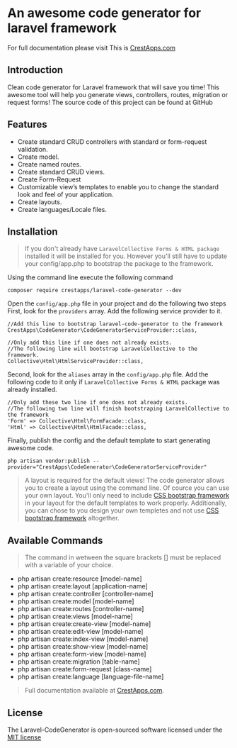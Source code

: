 # An awesome code generator for laravel framework

For full documentation please visit This is <a href="https://crestapps.com/laravel-code-generator/docs/1.0" target="_blank" title="Laravel Code Generator Documentation">CrestApps.com</a>


## Introduction

Clean code generator for Laravel framework that will save you time! This awesome tool will help you generate views, controllers, routes, migration or request forms! The source code of this project can be found at GitHub

## Features

* Create standard CRUD controllers with standard or form-request validation.
* Create model.
* Create named routes.
* Create standard CRUD views.
* Create Form-Request
* Customizable view’s templates to enable you to change the standard look and feel of your application.
* Create layouts.
* Create languages/Locale files.



## Installation

> If you don't already have `LaravelCollective Forms & HTML package` installed it will be installed for you. However you'll still have to update your config/app.php to bootstrap the package to the framework.


Using the command line execute the following command 
```
composer require crestapps/laravel-code-generator --dev
```
 
Open the `config/app.php` file in your project and do the following two steps
First, look for the `providers` array. Add the following service provider to it.

```
//Add this line to bootstrap laravel-code-generator to the framework
CrestApps\CodeGenerator\CodeGeneratorServiceProvider::class,

//Only add this line if one does not already exists.
//The following line will bootstrap LaravelCollective to the framework.
Collective\Html\HtmlServiceProvider::class,
```

Second, look for the `aliases` array in the `config/app.php` file. Add the following code to it only if `LaravelCollective Forms & HTML` package was already installed.
```
//Only add these two line if one does not already exists.
//The following two line will finish bootstraping LaravelCollective to the framework
'Form' => Collective\Html\FormFacade::class,
'Html' => Collective\Html\HtmlFacade::class,
```


Finally, publish the config and the default template to start generating awesome code.

```
php artisan vendor:publish --provider="CrestApps\CodeGenerator\CodeGeneratorServiceProvider"
```

> A layout is required for the default views! The code generator allows you to create a layout using the command line. Of cource you can use your own layout. You'll only need to include [CSS bootstrap framework](http://getbootstrap.com/ "CSS bootstrap framework") in your layout for the default templates to work properly. Additionally, you can chose to you design your own templetes and not use [CSS bootstrap framework](http://getbootstrap.com/ "CSS bootstrap framework") altogether.



## Available Commands

> The command in wetween the square brackets [] must be replaced with a variable of your choice.

* php artisan create:resource [model-name]
* php artisan create:layout [application-name]
* php artisan create:controller [controller-name]
* php artisan create:model [model-name]
* php artisan create:routes [controller-name]
* php artisan create:views [model-name]
* php artisan create:create-view [model-name]
* php artisan create:edit-view [model-name]
* php artisan create:index-view [model-name]
* php artisan create:show-view [model-name]
* php artisan create:form-view [model-name]
* php artisan create:migration [table-name]
* php artisan create:form-request [class-name]
* php artisan create:language [language-file-name]

> Full documentation available at [CrestApps.com](https://crestapps.com/laravel-code-generator/docs/1.0 "Laravel Code Generator Documentation"). 


## License

The Laravel-CodeGenerator is open-sourced software licensed under the <a href="https://opensource.org/licenses/MIT" target="_blank" title="MIT license">MIT license</a>

